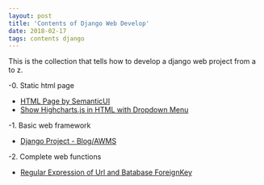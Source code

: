 ```yaml
---
layout: post
title: 'Contents of Django Web Develop'
date: 2018-02-17
tags: contents django
---
```


This is the collection that tells how to develop a django web project from a to z.

-0. Static html page
  - [HTML Page by SemanticUI](https://davidkorea.github.io/2018/01/26/html-page-by-semanticui.html)
  - [Show Highcharts.js in HTML with Dropdown Menu](https://davidkorea.github.io/2018/01/29/Show-Highcharts-js-in-HTML-with-Dropdown-Menu.html)

-1. Basic web framework
  - [Django Project - Blog/AWMS](https://davidkorea.github.io/2018/02/08/django-project-blog-awms.html)

-2. Complete web functions
  - [Regular Expression of Url and Batabase ForeignKey](https://davidkorea.github.io/2018/02/13/regular-expression-of-url-and-ratabase-foreignkey.html)

